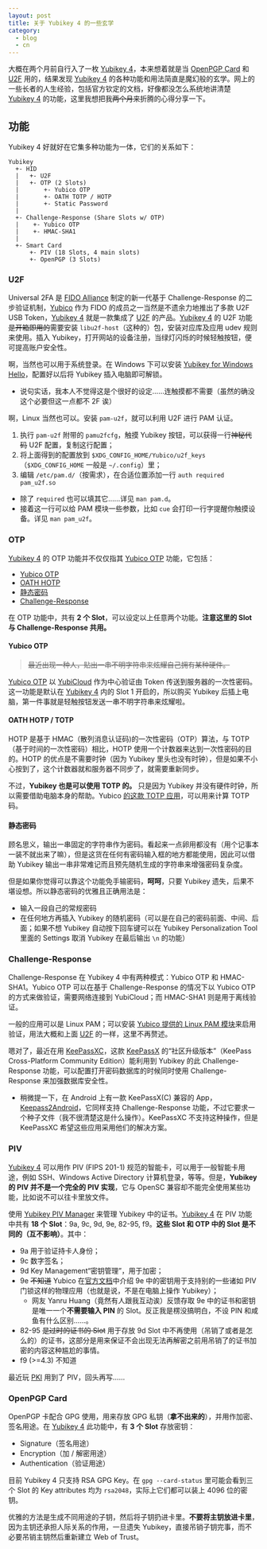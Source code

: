 ```yaml
---
layout: post
title: 关于 Yubikey 4 的一些玄学
category:
  - blog
  - cn
---
```


大概在两个月前自行入了一枚 [Yubikey 4][yk]，本来想着就是当 [OpenPGP Card][pgpc] 和 [U2F][u2f] 用的，结果发现 [Yubikey 4][yk] 的各种功能和用法简直是魔幻般的玄学。网上的一些长者的人生经验，包括官方钦定的文档，好像都没怎么系统地讲清楚 [Yubikey 4][yk] 的功能，这里我想把我~~两个月来~~折腾的心得分享一下。

<!-- 实际上已经更新很多次了 -->

## 功能

Yubikey 4 好就好在它集多种功能为一体，它们的关系如下：

```
Yubikey
  +- HID
  |   +- U2F
  |   +- OTP (2 Slots)
  |       +- Yubico OTP
  |       +- OATH TOTP / HOTP
  |       +- Static Password
  |
  +- Challenge-Response (Share Slots w/ OTP)
  |    +- Yubico OTP
  |    +- HMAC-SHA1
  |
  +- Smart Card
      +- PIV (18 Slots, 4 main slots)
      +- OpenPGP (3 Slots)
```

### U2F

Universal 2FA 是 [FIDO Alliance][fido] 制定的新一代基于 Challenge-Response 的二步验证机制，[Yubico][yubico] 作为 FIDO 的成员之一当然是不遗余力地推出了多款 U2F USB Token，[Yubikey 4][yk] 就是一款集成了 [U2F][u2f] 的产品。[Yubikey 4][yk] 的 U2F 功能~~是开箱即用的~~需要安装 `libu2f-host`（这种的）包，安装对应库及应用 udev 规则来使用。插入 Yubikey，打开网站的设备注册，当绿灯闪烁的时候轻触按钮，便可提高账户安全性。

啊，当然也可以用于系统登录。在 Windows 下可以安装 [Yubikey for Windows Hello][yk-windows-hello]，配置好以后将 Yubikey 插入电脑即可解锁。

- 说句实话，我本人不觉得这是个很好的设定……连触摸都不需要（虽然的确没这个必要但这一点都不 2F 诶）

啊，Linux 当然也可以。安装 `pam-u2f`，就可以利用 U2F 进行 PAM 认证。

1. 执行 `pam-u2f` 附带的 `pamu2fcfg`，触摸 Yubikey 按钮，可以获得一行~~神秘代码~~ U2F 配置，复制这行配置；
2. 将上面得到的配置放到 `$XDG_CONFIG_HOME/Yubico/u2f_keys`（`$XDG_CONFIG_HOME` 一般是 `~/.config`）里；
3. 编辑 `/etc/pam.d/`（按需求），在合适位置添加一行 `auth required pam_u2f.so`
  - 除了 `required` 也可以填其它……详见 `man pam.d`。
  - 接着这一行可以给 PAM 模块一些参数，比如 `cue` 会打印一行字提醒你触摸设备。详见 `man pam_u2f`。

### OTP

[Yubikey 4][yk] 的 OTP 功能并不仅仅指其 [Yubico OTP][yubico-otp] 功能，它包括：

- [Yubico OTP][yubico-otp]
- [OATH HOTP][oath-hotp]
- [静态密码][static-pass]
- [Challenge-Response][chalresp]

在 OTP 功能中，共有 **2 个 Slot**，可以设定以上任意两个功能。**注意这里的 Slot 与 Challenge-Response 共用。**

#### Yubico OTP

> ~~最近出现一种人，贴出一串不明字符串来炫耀自己拥有某种硬件。~~

[Yubico OTP][yubico-otp] 以 [YubiCloud][ycloud] 作为中心验证由 Token 传送到服务器的一次性密码。这一功能是默认在 [Yubikey 4][yk] 内的 Slot 1 开启的，所以购买 Yubikey 后插上电脑，第一件事就是轻触按钮发送一串不明字符串来炫耀啦。

#### OATH HOTP / TOTP

HOTP 是基于 HMAC（散列消息认证码)的一次性密码（OTP）算法，与 TOTP（基于时间的一次性密码）相比，HOTP 使用一个计数器来达到一次性密码的目的。HOTP 的优点是不需要时钟（因为 Yubikey 里头也没有时钟），但是如果不小心按到了，这个计数器就和服务器不同步了，就需要重新同步。

不过，**Yubikey 也是可以使用 TOTP 的。**
只是因为 Yubikey 并没有硬件时钟，所以需要借助电脑本身的帮助。Yubico [的这款 TOTP 应用][otp-app]，可以用来计算 TOTP 码。

#### 静态密码

顾名思义，输出一串固定的字符串作为密码。看起来一点卵用都没有（用个记事本一装不就出来了嘛），但是这货在任何有密码输入框的地方都能使用，因此可以借助 Yubikey 输出一串非常难记而且预先随机生成的字符串来增强密码复杂度。

但是如果你觉得可以靠这个功能免手输密码，**呵呵**，只要 Yubikey 遗失，后果不堪设想。所以静态密码的优雅且正确用法是：

- 输入一段自己的常规密码
- 在任何地方再插入 Yubikey 的随机密码（可以是在自己的密码前面、中间、后面；如果不想 Yubikey 自动按下回车键可以在 Yubikey Personalization Tool 里面的 Settings 取消 Yubikey 在最后输出 `\n` 的功能）

### Challenge-Response

Challenge-Response 在 Yubikey 4 中有两种模式：Yubico OTP 和 HMAC-SHA1。Yubico OTP 可以在基于 Challenge-Response 的情况下以 Yubico OTP 的方式来做验证，需要网络连接到 YubiCloud；而 HMAC-SHA1 则是用于离线验证。

一般的应用可以是 Linux PAM；可以安装 [Yubico 提供的 Linux PAM 模块][yubico-pam]来启用验证，用法大概和上面 [U2F](#U2F) 的一样，这里不再赘述。

嗯对了，最近在用 [KeePassXC][keepassxc]，这款 [KeePassX][keepassx] 的“社区升级版本”（KeePass Cross-Platform Community Edition）能利用到 Yubikey 的此 Challenge-Response 功能，可以配置打开密码数据库的时候同时使用 Challenge-Response 来加强数据库安全性。

- 稍微提一下，在 Android 上有一款 KeePassX(C) 兼容的 App，[Keepass2Android](keepass2android)，它同样支持 Challenge-Response 功能，不过它要求一个种子文件（我不很清楚这是什么操作）。KeePassXC 不支持这种操作，但是 KeePassXC 希望这些应用采用他们的解决方案。

### PIV

[Yubikey 4][yk] 可以用作 PIV (FIPS 201-1) 规范的智能卡，可以用于一般智能卡用途，例如 SSH、Windows Active Directory 计算机登录，等等。但是，**Yubikey 的 PIV 并不是一个完全的 PIV 实现**，它与 OpenSC 兼容却不能完全使用某些功能，比如说不可以往卡里放文件。

使用 [Yubikey PIV Manager][ykpiv] 来管理 Yubikey 中的证书。[Yubikey 4][yk] 在 PIV 功能中共有 **18 个 Slot**：9a, 9c, 9d, 9e, 82-95, f9。**这些 Slot 和 OTP 中的 Slot 是不同的（互不影响）**。其中：

- 9a 用于验证持卡人身份；
- 9c 数字签名；
- 9d Key Management“密钥管理”，用于加密；
- 9e ~~不知道~~ Yubico 在[官方文档](https://developers.yubico.com/PIV/Introduction/Certificate_slots.html)中介绍 9e 中的密钥用于支持别的一些诸如 PIV 门锁这样的物理应用（也就是说，不是在电脑上操作 Yubikey）；
  - 网友 Yanru Huang（竟然有人跟我互动诶）反馈存取 9e 中的证书和密钥是唯一一个**不需要输入 PIN** 的 Slot。反正我是楞没搞明白，不设 PIN 和咸鱼有什么区别……。
- 82-95 ~~是过时的证书的 Slot~~ 用于存放 9d Slot 中不再使用（吊销了或者是怎么的）的证书，这部分是用来保证不会出现无法再解密之前用吊销了的证书加密的内容这种尴尬的事情。
- f9 (>=4.3) 不知道

最近玩 [PKI][pki] 用到了 PIV，回头再写……

### OpenPGP Card

OpenPGP 卡配合 GPG 使用，用来存放 GPG 私钥（**拿不出来的**），并用作加密、签名用途。在 [Yubikey 4][yk] 此功能中，有 **3 个 Slot** 存放密钥：

- Signature（签名用途）
- Encryption（加 / 解密用途）
- Authentication（验证用途）

目前 Yubikey 4 只支持 RSA GPG Key。在 `gpg --card-status` 里可能会看到三个 Slot 的 Key attributes 均为 `rsa2048`，实际上它们都可以装上 4096 位的密钥。

优雅的方法是生成不同用途的子钥，然后将子钥扔进卡里。**不要将主钥放进卡里**，因为主钥还承担人际关系的作用，一旦遗失 Yubikey，直接吊销子钥完事，而不必要吊销主钥然后重新建立 Web of Trust。

<!-- 果然这种脚注 URL 不能一整篇文章的放在一起……简直是灾难。 -->

[yk]:           https://yubi.co/4
[pgpc]:         https://en.wikipedia.org/wiki/OpenPGP_card
[u2f]:          https://en.wikipedia.org/wiki/Universal_2nd_Factor
[fido]:         https://fidoalliance.org/
[yubico]:       https://yubico.com
[yubico-otp]:   https://developers.yubico.com/OTP/
[oath-hotp]:    https://developers.yubico.com/OATH/#_hotp
[otp-app]:      https://github.com/Yubico/yubioath-desktop
[yubico-pam]:   https://github.com/Yubico/yubico-pam
[keepassxc]:    https://keepassxc.org/
[keepassx]:     https://www.keepassx.org/
[keepass2android]: https://play.google.com/store/apps/details?id=keepass2android.keepass2android
[static-pass]:  https://yubi.co/4
[chalresp]:     https://yubi.co/4
[ycloud]:       https://www.yubico.com/products/services-software/yubicloud/
[ykpiv]:        https://developers.yubico.com/PIV/
[pki]:          https://en.wikipedia.org/wiki/Public_key_infrastructure
[yk-windows-hello]: https://www.microsoft.com/en-us/store/p/yubikey-for-windows-hello/9nblggh511m5
